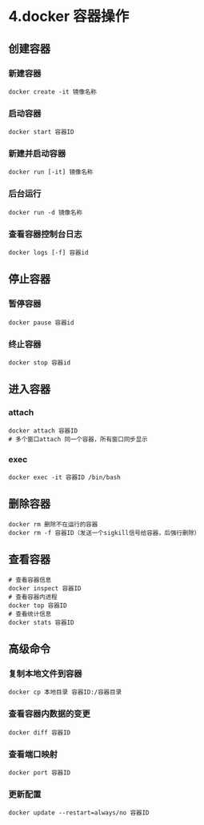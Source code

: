 # 4.docker 容器操作

## 创建容器
### 新建容器
```
docker create -it 镜像名称
```
### 启动容器
```
docker start 容器ID
```
### 新建并启动容器
```
docker run [-it] 镜像名称
```
### 后台运行
```
docker run -d 镜像名称
```
### 查看容器控制台日志
```
docker logs [-f] 容器id
```
## 停止容器
### 暂停容器
```
docker pause 容器id
```
### 终止容器
```
docker stop 容器id
```
## 进入容器
### attach
```
docker attach 容器ID
# 多个窗口attach 同一个容器，所有窗口同步显示
```
### exec
```
docker exec -it 容器ID /bin/bash
```
## 删除容器
```
docker rm 删除不在运行的容器
docker rm -f 容器ID（发送一个sigkill信号给容器，后强行删除）
```
## 查看容器
```
# 查看容器信息
docker inspect 容器ID
# 查看容器内进程
docker top 容器ID
# 查看统计信息
docker stats 容器ID

```
## 高级命令
### 复制本地文件到容器
```
docker cp 本地目录 容器ID:/容器目录
```
### 查看容器内数据的变更
```
docker diff 容器ID
```
### 查看端口映射
```
docker port 容器ID	
```
### 更新配置
```
docker update --restart=always/no 容器ID
```
